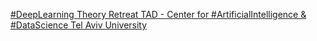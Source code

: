 [#DeepLearning Theory Retreat   TAD - Center for #ArtificialIntelligence & #DataScience   Tel Aviv University](https://qi.tc/qi/111774)
